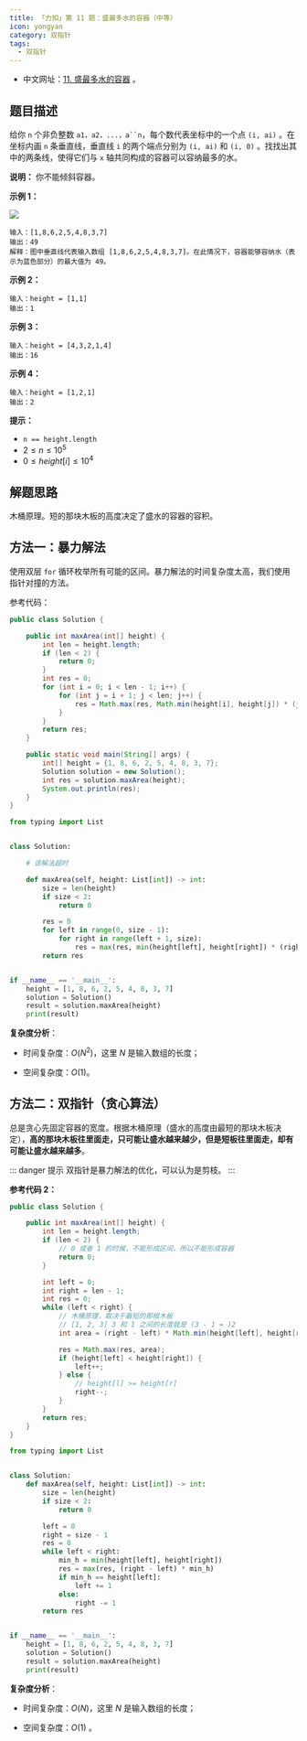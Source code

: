 ```yaml
---
title: 「力扣」第 11 题：盛最多水的容器（中等）
icon: yongyan
category: 双指针
tags:
  - 双指针
---
```



+ 中文网址：[11. 盛最多水的容器](https://leetcode-cn.com/problems/container-with-most-water/description/) 。


## 题目描述

给你 `n` 个非负整数 `a1，a2，...，a``n`，每个数代表坐标中的一个点 `(i, ai)` 。在坐标内画 `n` 条垂直线，垂直线 `i` 的两个端点分别为 `(i, ai)` 和 `(i, 0)` 。找找出其中的两条线，使得它们与 `x` 轴共同构成的容器可以容纳最多的水。

**说明：** 你不能倾斜容器。



**示例 1：**

![](https://aliyun-lc-upload.oss-cn-hangzhou.aliyuncs.com/aliyun-lc-upload/uploads/2018/07/25/question_11.jpg)



```
输入：[1,8,6,2,5,4,8,3,7]
输出：49 
解释：图中垂直线代表输入数组 [1,8,6,2,5,4,8,3,7]。在此情况下，容器能够容纳水（表示为蓝色部分）的最大值为 49。
```

**示例 2：**

```
输入：height = [1,1]
输出：1
```

**示例 3：**

```
输入：height = [4,3,2,1,4]
输出：16
```

**示例 4：**

```
输入：height = [1,2,1]
输出：2
```

**提示：**

- `n == height.length`
- $2 \le n \le 10^5$
- $0 \le height[i] \le 10^4$

## 解题思路

木桶原理。短的那块木板的高度决定了盛水的容器的容积。

## 方法一：暴力解法

使用双层 `for` 循环枚举所有可能的区间。暴力解法的时间复杂度太高，我们使用指针对撞的方法。

参考代码：

<CodeGroup>
<CodeGroupItem title="Java">

```java
public class Solution {

    public int maxArea(int[] height) {
        int len = height.length;
        if (len < 2) {
            return 0;
        }
        int res = 0;
        for (int i = 0; i < len - 1; i++) {
            for (int j = i + 1; j < len; j++) {
                res = Math.max(res, Math.min(height[i], height[j]) * (j - i));
            }
        }
        return res;
    }

    public static void main(String[] args) {
        int[] height = {1, 8, 6, 2, 5, 4, 8, 3, 7};
        Solution solution = new Solution();
        int res = solution.maxArea(height);
        System.out.println(res);
    }
}
```

</CodeGroupItem>

<CodeGroupItem title="Python">

```python
from typing import List


class Solution:

    # 该解法超时

    def maxArea(self, height: List[int]) -> int:
        size = len(height)
        if size < 2:
            return 0

        res = 0
        for left in range(0, size - 1):
            for right in range(left + 1, size):
                res = max(res, min(height[left], height[right]) * (right - left))
        return res


if __name__ == '__main__':
    height = [1, 8, 6, 2, 5, 4, 8, 3, 7]
    solution = Solution()
    result = solution.maxArea(height)
    print(result)
```

</CodeGroupItem>
</CodeGroup>

**复杂度分析**：

+ 时间复杂度：$O(N^2)$，这里 $N$ 是输入数组的长度；

+ 空间复杂度：$O(1)$。

## 方法二：双指针（贪心算法）

总是贪心先固定容器的宽度。根据木桶原理（盛水的高度由最短的那块木板决定），**高的那块木板往里面走，只可能让盛水越来越少，但是短板往里面走，却有可能让盛水越来越多**。  


::: danger 提示
双指针是暴力解法的优化，可以认为是剪枝。
:::

**参考代码 2：**

<CodeGroup>
<CodeGroupItem title="Java">

```java
public class Solution {

    public int maxArea(int[] height) {
        int len = height.length;
        if (len < 2) {
            // 0 或者 1 的时候，不能形成区间，所以不能形成容器
            return 0;
        }

        int left = 0;
        int right = len - 1;
        int res = 0;
        while (left < right) {
            // 木桶原理，取决于最短的那根木板
            // [1, 2, 3] 3 和 1 之间的长度就是 (3 - 1 = )2
            int area = (right - left) * Math.min(height[left], height[right]);

            res = Math.max(res, area);
            if (height[left] < height[right]) {
                left++;
            } else {
                // height[l] >= height[r]
                right--;
            }
        }
        return res;
    }
}
```

</CodeGroupItem>

<CodeGroupItem title="Python">

```python
from typing import List


class Solution:
    def maxArea(self, height: List[int]) -> int:
        size = len(height)
        if size < 2:
            return 0

        left = 0
        right = size - 1
        res = 0
        while left < right:
            min_h = min(height[left], height[right])
            res = max(res, (right - left) * min_h)
            if min_h == height[left]:
                left += 1
            else:
                right -= 1
        return res


if __name__ == '__main__':
    height = [1, 8, 6, 2, 5, 4, 8, 3, 7]
    solution = Solution()
    result = solution.maxArea(height)
    print(result)
```

</CodeGroupItem>
</CodeGroup>

**复杂度分析**：

+ 时间复杂度：$O(N)$，这里 $N$ 是输入数组的长度；

+ 空间复杂度：$O(1)$ 。
